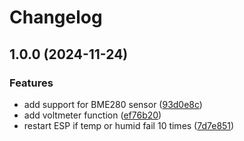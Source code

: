 # Changelog

## 1.0.0 (2024-11-24)


### Features

* add support for BME280 sensor ([93d0e8c](https://github.com/sondresjolyst/ReadTempAndHumidity/commit/93d0e8c4809605525ba1d0de92667ec27f99ab57))
* add voltmeter function ([ef76b20](https://github.com/sondresjolyst/ReadTempAndHumidity/commit/ef76b20ffd68cb40df00a7c2bb684850c44f1c26))
* restart ESP if temp or humid fail 10 times ([7d7e851](https://github.com/sondresjolyst/ReadTempAndHumidity/commit/7d7e85164cb90c81dfba13be1f3010f54c79e531))
